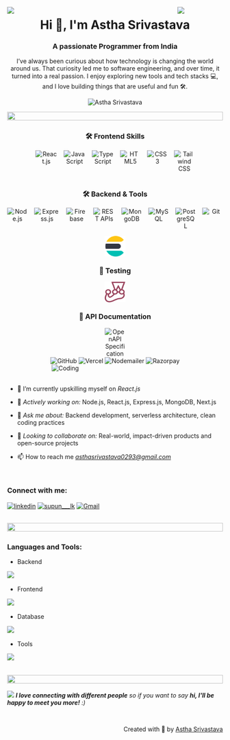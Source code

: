 <img align="left" src="https://user-images.githubusercontent.com/65187002/144930161-2f783401-8d27-4fdf-a2f7-cc0ba32f1f1f.gif" width="21%" style="display:inline;"><img align="right" src="https://user-images.githubusercontent.com/65187002/144930161-2f783401-8d27-4fdf-a2f7-cc0ba32f1f1f.gif" width="21%" style="display:inline;">

<h1 align="center">Hi 👋, I'm Astha Srivastava</h1>
<h3 align="center">A passionate Programmer from India</h3>
<p align="center">I’ve always been curious about how technology is changing the world around us. That curiosity led me to software engineering, and over time, it turned into a real passion.
I enjoy exploring new tools and tech stacks 💻, and I love building things that are useful and fun 🛠️.</p>
<p align="center"> 
 <img src="https://komarev.com/ghpvc/?username=Asthaa2002&label=Profile%20views&color=0e75b6&style=flat" alt="Astha Srivastava" /> 
</p>

<img src="https://i.imgur.com/dBaSKWF.gif" height="20" width="100%"> 

<div align="center">
  <h3>🛠️ Frontend Skills</h3>
  <div style="display: flex; flex-wrap: wrap; justify-content: center; gap: 15px;">
    <img src="https://techstack-generator.vercel.app/react-icon.svg" alt="React.js" width="51" />
    <img src="https://techstack-generator.vercel.app/js-icon.svg" alt="JavaScript" width="51" />
    <img src="https://techstack-generator.vercel.app/ts-icon.svg" alt="TypeScript" width="51" />
    <img src="https://img.icons8.com/color/48/000000/html-5.png" alt="HTML5" width="48" />
    <img src="https://img.icons8.com/color/48/000000/css3.png" alt="CSS3" width="48" />
    <img src="https://img.icons8.com/color/48/000000/tailwindcss.png" alt="Tailwind CSS" width="48" />
  </div>
</div>

<br>

<div align="center">
  <h3>🛠️ Backend & Tools</h3>
  <div style="display: flex; flex-wrap: wrap; justify-content: center; gap: 15px; margin-top: 10px;">
    <img src="https://img.icons8.com/color/48/000000/nodejs.png" alt="Node.js" width="48" />
    <img src="https://upload.wikimedia.org/wikipedia/commons/6/64/Expressjs.png" alt="Express.js" width="60" />
    <img src="https://img.icons8.com/color/48/000000/firebase.png" alt="Firebase" width="48" />
    <img src="https://techstack-generator.vercel.app/restapi-icon.svg" alt="REST APIs" width="51" />
    <img src="https://img.icons8.com/color/48/000000/mongodb.png" alt="MongoDB" width="48" />
    <img src="https://img.icons8.com/ios-filled/50/4479A1/mysql-logo.png" alt="MySQL" width="48" />
    <img src="https://img.icons8.com/color/48/000000/postgreesql.png" alt="PostgreSQL" width="48" />
    <img src="https://img.icons8.com/color/48/000000/git.png" alt="Git" width="48" />
    <img src="https://raw.githubusercontent.com/devicons/devicon/master/icons/elasticsearch/elasticsearch-original.svg" alt="Elasticsearch" width="48" />
  </div>

  <h3>🧪 Testing</h3>
  <div style="display: flex; flex-wrap: wrap; justify-content: center; gap: 15px; margin-top: 10px;">
    <img src="https://raw.githubusercontent.com/devicons/devicon/master/icons/jest/jest-plain.svg" alt="Jest" width="48" />
  </div>

  <h3>📄 API Documentation</h3>
  <div style="display: flex; flex-wrap: wrap; justify-content: center; gap: 15px; margin-top: 10px;">
    <img src="https://cdn.jsdelivr.net/gh/devicons/devicon/icons/swagger/swagger-original.svg" alt="OpenAPI Specification" width="48" />
  </div>
</div>
<div align="center">
  <!-- Database & Tools -->
    <img src="https://img.icons8.com/ios-glyphs/48/000000/github.png" alt="GitHub" width="48" />
    <img src="https://assets.vercel.com/image/upload/front/favicon/vercel/favicon.ico" alt="Vercel" width="48" />
    <img src="https://img.icons8.com/fluency/48/secured-letter.png" alt="Nodemailer" width="48" />
    <img src="https://razorpay.com/favicon.png" alt="Razorpay" width="48" />
  </div>
</div>

<img align="right" alt="Coding" width="400" src="https://user-images.githubusercontent.com/74038190/229223263-cf2e4b07-2615-4f87-9c38-e37600f8381a.gif">
<br><br>

- 🔭 I’m currently upskilling myself on *React.js*

- 🌱 *Actively working on:* Node.js, React.js, Express.js, MongoDB, Next.js

- 💬 *Ask me about:* Backend development, serverless architecture, clean coding practices  

- 👯 *Looking to collaborate on:* Real-world, impact-driven products and open-source projects  

- 📫 How to reach me *asthasrivastava0293@gmail.com*

<br>
<h3 align="left">Connect with me:</h3>
<p align="left">
<a href="https://www.linkedin.com/in/astha-srivastava-a5904225a/ target="blank"><img align="center" src="https://raw.githubusercontent.com/rahuldkjain/github-profile-readme-generator/master/src/images/icons/Social/linked-in-alt.svg" alt="linkedin" height="30" width="40" /></a>
<a href="https://www.instagram.com/astha_sriivastav/" target="blank"><img align="center" src="https://raw.githubusercontent.com/rahuldkjain/github-profile-readme-generator/master/src/images/icons/Social/instagram.svg" alt="supun___lk" height="30" width="40" /></a>
<a href="mailto:asthasrivastava0293@gmail.com" target="_blank">
  <img align="center" src="https://img.icons8.com/color/48/000000/gmail-new.png" alt="Gmail" height="30" width="40" />
</a>

</p>
<br>

<img src="https://i.imgur.com/dBaSKWF.gif" height="20" width="100%">

<h3 align="left">Languages and Tools:</h3>

- Backend
<p align="left">
  <a href="https://skillicons.dev">
    <img src="https://skillicons.dev/icons?i=nodejs,express,javascript,npm" />
  </a>
</p>

- Frontend
<p align="left">
  <a href="https://skillicons.dev">
    <img src="https://skillicons.dev/icons?i=ts,js,react,css,tailwind,html,firebase" />
  </a>
</p>

- Database
<p align="left">
  <a href="https://skillicons.dev">
    <img src="https://skillicons.dev/icons?i=mongodb,mysql,firebase" />
  </a>
</p>

- Tools
<p align="left">
  <a href="https://skillicons.dev">
    <img src="https://skillicons.dev/icons?i=git,github,figma,vscode,postman,powershell" />
  </a>
</p>

<br/>

<img src="https://i.imgur.com/dBaSKWF.gif" height="20" width="100%">

<img src="https://media.giphy.com/media/LnQjpWaON8nhr21vNW/giphy.gif" width="60"> <em><b>I love connecting with different people</b> so if you want to say <b>hi, I'll be happy to meet you more!</b> :)</em>

<br>
<p align="right" > Created with 🧡 by <a href="http://supun.traditionalme.life">Astha Srivastava</a></p>
